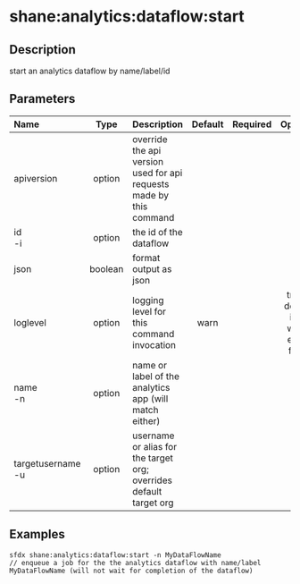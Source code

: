 <!-- This file has been generated with command 'sfdx hardis:doc:plugin:generate'. Please do not update it manually or it may be overwritten -->
# shane:analytics:dataflow:start

## Description

start an analytics dataflow by name/label/id

## Parameters

|Name|Type|Description|Default|Required|Options|
|:---|:--:|:----------|:-----:|:------:|:-----:|
|apiversion|option|override the api version used for api requests made by this command||||
|id<br/>-i|option|the id of the dataflow||||
|json|boolean|format output as json||||
|loglevel|option|logging level for this command invocation|warn||trace<br/>debug<br/>info<br/>warn<br/>error<br/>fatal|
|name<br/>-n|option|name or label of the analytics app (will match either)||||
|targetusername<br/>-u|option|username or alias for the target org; overrides default target org||||

## Examples

```shell
sfdx shane:analytics:dataflow:start -n MyDataFlowName
// enqueue a job for the the analytics dataflow with name/label MyDataFlowName (will not wait for completion of the dataflow)

```


